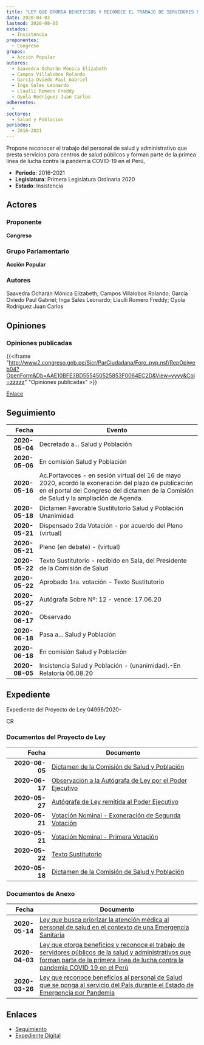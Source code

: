 ```yaml
---
title: "LEY QUE OTORGA BENEFICIOS Y RECONOCE EL TRABAJO DE SERVIDORES PÚBLICOS DE LA SALUD Y ADMINISTRATIVOS QUE FORMAN PARTE DE LA PRIMERA LINEA DE LUCHA CONTRA LA PANDEMIA COVID-19 EN EL PERÚ"
date: 2020-04-03
lastmod: 2020-08-05
estados: 
  - Insistencia
proponentes: 
  - Congreso
grupos: 
  - Acción Popular
autores: 
  - Saavedra Ocharán Mónica Elizabeth
  - Campos Villalobos Rolando
  - García Oviedo Paul Gabriel
  - Inga Sales Leonardo
  - Llaulli Romero Freddy
  - Oyola Rodríguez Juan Carlos
adherentes: 
  - 
sectores: 
  - Salud y Población
periodos: 
  - 2016-2021
---
```


Propone reconocer el trabajo del personal de salud y administrativo que presta servicios para centros de salud públicos y forman parte de la primea linea de lucha contra la pandemia COVID-19 en el Perú,

- **Periodo**: 2016-2021
- **Legislatura**: Primera Legislatura Ordinaria 2020
- **Estado**: Insistencia

## Actores

### Proponente

**Congreso**

### Grupo Parlamentario

**Acción Popular**

### Autores

Saavedra Ocharán Mónica Elizabeth; Campos Villalobos Rolando; García Oviedo Paul Gabriel; Inga Sales Leonardo; Llaulli Romero Freddy; Oyola Rodríguez Juan Carlos


## Opiniones

### Opiniones publicadas

{{<iframe "http://www2.congreso.gob.pe/Sicr/ParCiudadana/Foro_pvp.nsf/RepOpiweb04?OpenForm&Db=AAE10BFE3BD555450525853F0064EC2D&View=yyyy&Col=zzzzz" "Opiniones publicadas" >}}

[Enlace](http://www2.congreso.gob.pe/Sicr/ParCiudadana/Foro_pvp.nsf/RepOpiweb04?OpenForm&Db=AAE10BFE3BD555450525853F0064EC2D&View=yyyy&Col=zzzzz)

## Seguimiento

| Fecha | Evento |
|------:|--------|
| **2020-05-04** | Decretado a... Salud y Población|
| **2020-05-06** | En comisión Salud y Población|
| **2020-05-16** | Ac.Portavoces - en sesión virtual del 16 de mayo 2020, acordó la exoneración del plazo de publicación en el portal del Congreso del dictamen de la Comisión de Salud y la ampliación de Agenda.|
| **2020-05-18** | Dictamen Favorable Sustitutorio Salud y Población Unanimidad|
| **2020-05-21** | Dispensado 2da Votación - por acuerdo del Pleno (virtual)|
| **2020-05-21** | Pleno (en debate) - (virtual)|
| **2020-05-22** | Texto Sustitutorio - recibido en Sala, del Presidente de la Comisión de Salud|
| **2020-05-22** | Aprobado 1ra. votación - Texto Sustitutorio|
| **2020-05-27** | Autógrafa Sobre Nº: 12 - vence: 17.06.20|
| **2020-06-17** | Observado|
| **2020-06-18** | Pasa a... Salud y Población|
| **2020-06-18** | En comisión Salud y Población|
| **2020-08-05** | Insistencia Salud y Población - (unanimidad).-En Relatoría 06.08.20|


## Expediente

Expediente del Proyecto de Ley 04996/2020-

CR


### Documentos del Proyecto de Ley

| Fecha | Documento |
|------:|--------|
| **2020-08-05** | [Dictamen de la Comisión de Salud y Población](http://www.leyes.congreso.gob.pe/Documentos/2016_2021/Dictamenes/Proyectos_de_Ley/04892DC21MAY-20200805.pdf) |
| **2020-06-17** | [Observación a la Autógrafa de Ley por el Poder Ejecutivo](http://www.leyes.congreso.gob.pe/Documentos/2016_2021/Observacion_a_la_Autografa/OBAU04892-20200617.pdf) |
| **2020-05-27** | [Autógrafa de Ley remitida al Poder Ejecutivo](http://www.leyes.congreso.gob.pe/Documentos/2016_2021/Autografas/Ley_y_de_Resolucion_Legislativa/AU0489220200527.pdf) |
| **2020-05-21** | [Votación Nominal - Exoneración de Segunda Votación](http://www.leyes.congreso.gob.pe/Documentos/2016_2021/Asistencia_y_Votacion/Proyectos_de_Ley/Exoneracion_de_Segunda_Votacion/AVESV04892-20200521.pdf) |
| **2020-05-21** | [Votación Nominal - Primera Votación](http://www.leyes.congreso.gob.pe/Documentos/2016_2021/Asistencia_y_Votacion/Proyectos_de_Ley/AV04892-20200521.pdf) |
| **2020-05-22** | [Texto Sustitutorio](http://www.leyes.congreso.gob.pe/Documentos/2016_2021/Texto_Sustitutorio/Proyectos_de_Ley/TS04892_20200522.pdf) |
| **2020-05-18** | [Dictamen de la Comisión de Salud y Población](http://www.leyes.congreso.gob.pe/Documentos/2016_2021/Dictamenes/Proyectos_de_Ley/04892DC21MAY-20200518.pdf) |

### Documentos de Anexo

| Fecha | Documento |
|------:|--------|
| **2020-05-14** | [Ley que busca priorizar la atención médica al personal de salud en el contexto de una Emergencia Sanitaria](http://www.leyes.congreso.gob.pe/Documentos/2016_2021/Proyectos_de_Ley_y_de_Resoluciones_Legislativas/PL05195-20200514.pdf) |
| **2020-04-03** | [Ley que otorga beneficios y reconoce el trabajo de servidores públicos de la salud y administrativos que forman parte de la primera línea de lucha contra la pandemia COVID 19 en el Perú](http://www.leyes.congreso.gob.pe/Documentos/2016_2021/Proyectos_de_Ley_y_de_Resoluciones_Legislativas/PL04996-20200403..pdf) |
| **2020-03-26** | [Ley que reconoce beneficios al personal de Salud que se ponga al servicio del País durante el Estado de Emergencia por Pandemia](http://www.leyes.congreso.gob.pe/Documentos/2016_2021/Proyectos_de_Ley_y_de_Resoluciones_Legislativas/PL04892-20200324..pdf) |

## Enlaces 

- [Seguimiento](http://www2.congreso.gob.pe/Sicr/TraDocEstProc/CLProLey2016.nsf/f7fff46988ca05b1052578e100829cc7/5d639eed0f2e9d4705258540000ea850?OpenDocument)
- [Expediente Digital](http://www2.congreso.gob.pe/Sicr/TraDocEstProc/CLProLey2016.nsf/f7fff46988ca05b1052578e100829cc7/5d639eed0f2e9d4705258540000ea850?OpenDocument&Click=05257FB7005EB655.eb71d0cf91d8294e05256cdf006b5706/$Body/0.1C6C)
